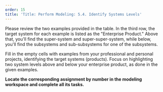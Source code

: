 ```yaml
---
order: 15
title: 'Title: Perform Modeling: 5.4. Identify Systems Levels'
---
```


Please review the two examples provided in the table. In the third row, the target system for each example is listed as the "Enterprise Product." Above that, you'll find the super-system and super-super-system, while below, you'll find the subsystems and sub-subsystems for one of the subsystems.

Fill in the empty cells with examples from your professional and personal projects, identifying the target systems (products). Focus on highlighting two system levels above and below your enterprise product, as done in the given examples.

**Locate the corresponding assignment by number in the modeling workspace and complete all its tasks.**